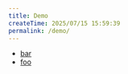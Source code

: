 ```yaml
---
title: Demo
createTime: 2025/07/15 15:59:39
permalink: /demo/
---
```


- [bar](./bar.md)
- [foo](./foo.md)
